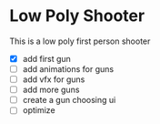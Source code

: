 # Low Poly Shooter
This is a low poly first person shooter
- [x] add first gun
- [ ] add animations for guns
- [ ] add vfx for guns
- [ ] add more guns
- [ ] create a gun choosing ui
- [ ] optimize
